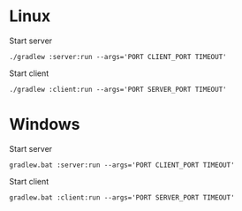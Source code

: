 # Linux

Start server
```
./gradlew :server:run --args='PORT CLIENT_PORT TIMEOUT'
```

Start client
```
./gradlew :client:run --args='PORT SERVER_PORT TIMEOUT'
```

# Windows

Start server
```
gradlew.bat :server:run --args='PORT CLIENT_PORT TIMEOUT'
```

Start client
```
gradlew.bat :client:run --args='PORT SERVER_PORT TIMEOUT'
```
